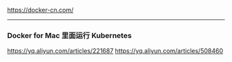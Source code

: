 https://docker-cn.com/

---

### Docker for Mac 里面运行 Kubernetes

https://yq.aliyun.com/articles/221687
https://yq.aliyun.com/articles/508460